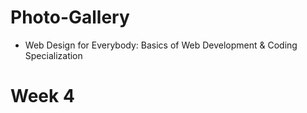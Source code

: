 # Photo-Gallery

* Web Design for Everybody: Basics of Web Development & Coding Specialization
# Week 4